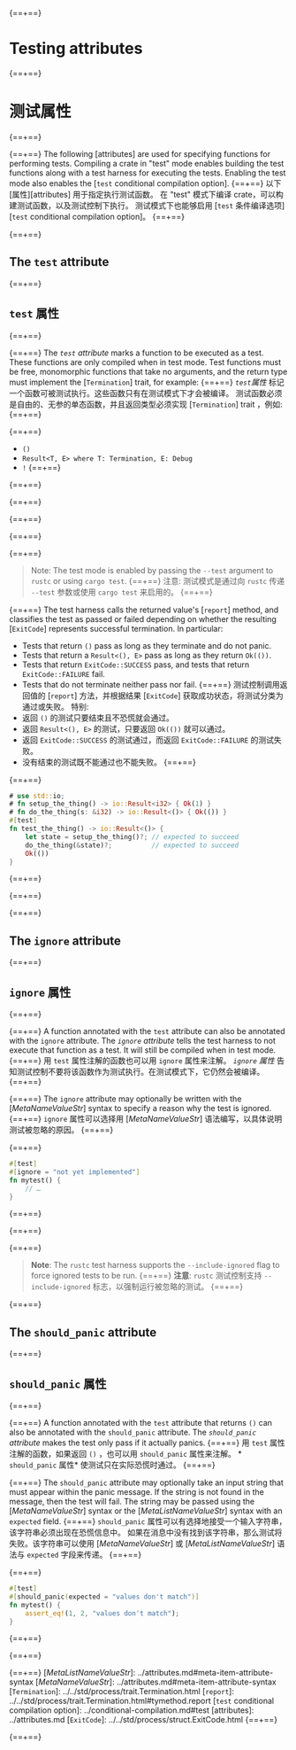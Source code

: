 {==+==}
# Testing attributes
{==+==}
# 测试属性
{==+==}


{==+==}
The following [attributes] are used for specifying functions for performing
tests. Compiling a crate in "test" mode enables building the test functions
along with a test harness for executing the tests. Enabling the test mode also
enables the [`test` conditional compilation option].
{==+==}
以下 [属性][attributes] 用于指定执行测试函数。
在 "test" 模式下编译 crate，可以构建测试函数，以及测试控制下执行。
测试模式下也能够启用 [`test` 条件编译选项][`test` conditional compilation option]。
{==+==}


{==+==}
## The `test` attribute
{==+==}
## `test` 属性
{==+==}


{==+==}
The *`test` attribute* marks a function to be executed as a test. These
functions are only compiled when in test mode. Test functions must be free,
monomorphic functions that take no arguments, and the return type must implement the [`Termination`] trait, for example:
{==+==}
*`test`属性* 标记一个函数可被测试执行。这些函数只有在测试模式下才会被编译。
测试函数必须是自由的、无参的单态函数，并且返回类型必须实现 [`Termination`] trait ，例如:
{==+==}


{==+==}
* `()`
* `Result<T, E> where T: Termination, E: Debug`
* `!`
{==+==}

{==+==}


{==+==}
<!-- If the previous section needs updating (from "must take no arguments"
  onwards, also update it in the crates-and-source-files.md file -->
{==+==}

{==+==}


{==+==}
> Note: The test mode is enabled by passing the `--test` argument to `rustc`
> or using `cargo test`.
{==+==}
> 注意: 测试模式是通过向 `rustc` 传递 `--test` 参数或使用 `cargo test` 来启用的。
{==+==}


{==+==}
The test harness calls the returned value's [`report`] method, and classifies the test as passed or failed depending on whether the resulting [`ExitCode`] represents successful termination.
In particular:
* Tests that return `()` pass as long as they terminate and do not panic.
* Tests that return a `Result<(), E>` pass as long as they return `Ok(())`.
* Tests that return `ExitCode::SUCCESS` pass, and tests that return `ExitCode::FAILURE` fail.
* Tests that do not terminate neither pass nor fail.
{==+==}
测试控制调用返回值的 [`report`] 方法，并根据结果 [`ExitCode`] 获取成功状态，将测试分类为通过或失败。
特别:
* 返回 `()` 的测试只要结束且不恐慌就会通过。
* 返回 `Result<(), E>` 的测试，只要返回 `Ok(())` 就可以通过。
* 返回 `ExitCode::SUCCESS` 的测试通过，而返回 `ExitCode::FAILURE` 的测试失败。
* 没有结束的测试既不能通过也不能失败。
{==+==}


{==+==}
```rust
# use std::io;
# fn setup_the_thing() -> io::Result<i32> { Ok(1) }
# fn do_the_thing(s: &i32) -> io::Result<()> { Ok(()) }
#[test]
fn test_the_thing() -> io::Result<()> {
    let state = setup_the_thing()?; // expected to succeed
    do_the_thing(&state)?;          // expected to succeed
    Ok(())
}
```
{==+==}

{==+==}


{==+==}
## The `ignore` attribute
{==+==}
## `ignore` 属性
{==+==}


{==+==}
A function annotated with the `test` attribute can also be annotated with the
`ignore` attribute. The *`ignore` attribute* tells the test harness to not
execute that function as a test. It will still be compiled when in test mode.
{==+==}
用 `test` 属性注解的函数也可以用 `ignore` 属性来注解。
 *`ignore` 属性* 告知测试控制不要将该函数作为测试执行。在测试模式下，它仍然会被编译。
{==+==}


{==+==}
The `ignore` attribute may optionally be written with the [_MetaNameValueStr_]
syntax to specify a reason why the test is ignored.
{==+==}
 `ignore` 属性可以选择用 [_MetaNameValueStr_] 语法编写，以具体说明测试被忽略的原因。
{==+==}


{==+==}
```rust
#[test]
#[ignore = "not yet implemented"]
fn mytest() {
    // …
}
```
{==+==}

{==+==}


{==+==}
> **Note**: The `rustc` test harness supports the `--include-ignored` flag to
> force ignored tests to be run.
{==+==}
> **注意**: `rustc` 测试控制支持 `--include-ignored` 标志，以强制运行被忽略的测试。
{==+==}


{==+==}
## The `should_panic` attribute
{==+==}
## `should_panic` 属性
{==+==}


{==+==}
A function annotated with the `test` attribute that returns `()` can also be
annotated with the `should_panic` attribute. The *`should_panic` attribute*
makes the test only pass if it actually panics.
{==+==}
用 `test` 属性注解的函数，如果返回 `()` ，也可以用 `should_panic` 属性来注解。 * `should_panic` 属性* 使测试只在实际恐慌时通过。
{==+==}


{==+==}
The `should_panic` attribute may optionally take an input string that must
appear within the panic message. If the string is not found in the message,
then the test will fail. The string may be passed using the
[_MetaNameValueStr_] syntax or the [_MetaListNameValueStr_] syntax with an
`expected` field.
{==+==}
`should_panic` 属性可以有选择地接受一个输入字符串，该字符串必须出现在恐慌信息中。
如果在消息中没有找到该字符串，那么测试将失败。该字符串可以使用 [_MetaNameValueStr_] 或 [_MetaListNameValueStr_] 语法与 `expected` 字段来传递。
{==+==}


{==+==}
```rust
#[test]
#[should_panic(expected = "values don't match")]
fn mytest() {
    assert_eq!(1, 2, "values don't match");
}
```
{==+==}

{==+==}


{==+==}
[_MetaListNameValueStr_]: ../attributes.md#meta-item-attribute-syntax
[_MetaNameValueStr_]: ../attributes.md#meta-item-attribute-syntax
[`Termination`]: ../../std/process/trait.Termination.html
[`report`]: ../../std/process/trait.Termination.html#tymethod.report
[`test` conditional compilation option]: ../conditional-compilation.md#test
[attributes]: ../attributes.md
[`ExitCode`]: ../../std/process/struct.ExitCode.html
{==+==}

{==+==}
